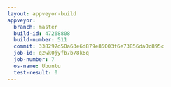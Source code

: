 ```yaml
---
layout: appveyor-build
appveyor:
  branch: master
  build-id: 47268808
  build-number: 511
  commit: 338297d50a63e6d879e85003f6e73856da0c895c
  job-id: q2wk0jyfb7b78k6q
  job-number: 7
  os-name: Ubuntu
  test-result: 0
---
```

